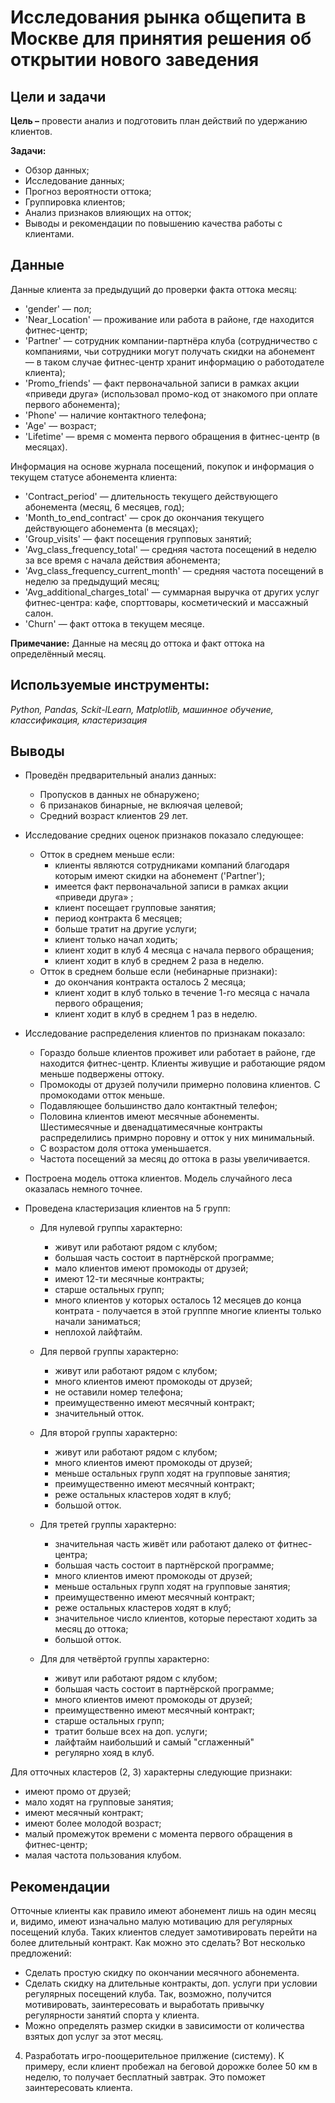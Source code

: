 # Исследования рынка общепита в Москве для принятия решения об открытии нового заведения

## Цели и задачи

**Цель –** провести анализ и подготовить план действий по удержанию клиентов.

**Задачи:**
- Обзор данных;
- Исследование данных;
- Прогноз вероятности оттока;
- Группировка клиентов;
- Анализ признаков влияющих на отток;
- Выводы и рекомендации по повышению качества работы с клиентами.

## Данные
Данные клиента за предыдущий до проверки факта оттока месяц:

- 'gender' — пол;
- 'Near_Location' — проживание или работа в районе, где находится фитнес-центр;
- 'Partner' — сотрудник компании-партнёра клуба (сотрудничество с компаниями, чьи сотрудники могут получать скидки на абонемент — в таком случае фитнес-центр хранит информацию о работодателе клиента);
- 'Promo_friends' — факт первоначальной записи в рамках акции «приведи друга» (использовал промо-код от знакомого при оплате первого абонемента);
- 'Phone' — наличие контактного телефона;
- 'Age' — возраст;
- 'Lifetime' — время с момента первого обращения в фитнес-центр (в месяцах).

Информация на основе журнала посещений, покупок и информация о текущем статусе абонемента клиента:

- 'Contract_period' — длительность текущего действующего абонемента (месяц, 6 месяцев, год);
- 'Month_to_end_contract' — срок до окончания текущего действующего абонемента (в месяцах);
- 'Group_visits' — факт посещения групповых занятий;
- 'Avg_class_frequency_total' — средняя частота посещений в неделю за все время с начала действия абонемента;
- 'Avg_class_frequency_current_month' — средняя частота посещений в неделю за предыдущий месяц;
- 'Avg_additional_charges_total' — суммарная выручка от других услуг фитнес-центра: кафе, спорттовары, косметический и массажный салон.
- 'Churn' — факт оттока в текущем месяце.

**Примечание:** Данные на месяц до оттока и факт оттока на определённый месяц.

## Используемые инструменты: 
*Python, Pandas, Sckit-lLearn, Matplotlib, машинное обучение, классификация, кластеризация*

## Выводы
- Проведён предварительный анализ данных:
    - Пропусков в данных не обнаружено;
    - 6 призанаков бинарные, не вклюячая целевой;
    - Средний возраст клиентов 29 лет.
- Исследование средних оценок признаков показало следующее:
    - Отток в среднем меньше если:
        - клиенты являются сотрудниками компаний благодаря которым имеют скидки на абонемент ('Partner');
        - имеется факт первоначальной записи в рамках акции «приведи друга» ;
        - клиент посещает групповые занятия;
        - период контракта 6 месяцев;
        - больше тратит на другие услуги;
        - клиент только начал ходить;
        - клиент ходит в клуб 4 месяца с начала первого обращения;
        - клиент ходит в клуб в среднем 2 раза в неделю.
    - Отток в среднем больше если (небинарные признаки):
        - до окончания контракта осталось 2 месяца;
        - клиент ходит в клуб только в течение 1-го месяца с начала первого обращения;
        - клиент ходит в клуб в среднем 1 раз в неделю.
- Исследование распределения клиентов по признакам показало:
    - Гораздо больше клиентов проживет или работает в районе, где находится фитнес-центр. Клиенты живущие и работающие рядом меньше подвержены оттоку.
    - Промокоды от друзей получили примерно половина клиентов. C промокодами отток меньше.
    - Подавляющее большинство дало контактный телефон;
    - Половина клиентов имеют месячные абонементы. Шестимесячные и двенадцатимесячные контракты распределились примрно поровну и отток у них минимальный.
    - С возрастом доля оттока уменьшается.
    - Частота посещений за месяц до оттока в разы увеличивается.
- Построена модель оттока клиентов. Модель случайного леса оказалась немного точнее.
- Проведена кластеризация клиентов на 5 групп:

    - Для нулевой группы характерно:
        - живут или работают рядом с клубом;
        - большая часть состоит в партнёрской программе;
        - мало клиентов имеют промокоды от друзей;
        - имеют 12-ти месячные контракты;
        - старше остальных групп;
        - много клиентов у которых осталось 12 месяцев до конца контрата - получается в этой групппе многие клиенты только начали заниматься;
        - неплохой лайфтайм.
        
    - Для первой группы характерно:
        - живут или работают рядом с клубом;
        - много клиентов имеют промокоды от друзей;
        - не оставили номер телефона;
        - преимущественно имеют месячный контракт;
        - значительный отток.

    - Для второй группы характерно:
        - живут или работают рядом с клубом;
        - много клиентов имеют промокоды от друзей;
        - меньше остальных групп ходят на групповые занятия;
        - преимущественно имеют месячный контракт;
        - реже остальных кластеров ходят в клуб;
        - большой отток.

    - Для третей группы характерно:
        - значительная часть живёт или работают далеко от фитнес-центра;
        - большая часть состоит в партнёрской программе;
        - много клиентов имеют промокоды от друзей;
        - меньше остальных групп ходят на групповые занятия;
        - преимущественно имеют месячный контракт;
        - реже остальных кластеров ходят в клуб;
        - значительное число клиентов, которые перестают ходить за месяц до оттока;
        - большой отток.

    - Для для четвёртой группы характерно:
        - живут или работают рядом с клубом;
        - большая часть состоит в партнёрской программе;
        - много клиентов имеют промокоды от друзей;
        - преимущественно имеют месячный контракт;
        - старше остальных групп;
        - тратит больше всех на доп. услуги;
        - лайфтайм наибольший и самый "сглаженный"
        - регулярно хояд в клуб.

Для отточных кластеров (2, 3) характерны следующие признаки:
- имеют промо от друзей;
- мало ходят на групповые занятия;
- имеют месячный контракт;
- имеют более молодой возраст;
- малый промежуток времени с момента первого обращения в фитнес-центр;
- малая частота пользования клубом.

## Рекомендации

Отточные клиенты как правило имеют абонемент лишь на один месяц и, видимо, имеют изначально малую мотивацию для регулярных посещений клуба. Таких клиентов следует замотивировать перейти на более длительный контракт. Как можно это сделать? Вот несколько предложений:
- Сделать простую скидку по окончании месячного абонемента.
- Сделать скидку на длительные контракты, доп. услуги при условии регулярных посещений клуба. Так, возможно, получится мотивировать, заинтересовать и выработать привычку регулярности занятий спорта у клиента.
- Можно определять размер скидки в зависимости от количества взятых доп услуг за этот месяц.
4. Разработать игро-поощерительное прилжение (систему). К примеру, если клиент пробежал на беговой дорожке более 50 км в неделю, то получает бесплатный завтрак. Это поможет заинтересовать клиента.
